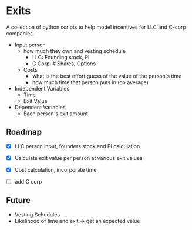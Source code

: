 # Exits

A collection of python scripts to help model incentives for LLC and C-corp companies.

- Input person
    - how much they own and vesting schedule
        - LLC: Founding stock, PI
        - C Corp: # Shares, Options
    - Costs
        - what is the best effort guess of the value of the person's time
        - how much time that person puts in (on average)
- Independent Variables
    - Time
    - Exit Value
- Dependent Variables
    - Each person's exit amount

## Roadmap

- [x] LLC person input, founders stock and PI calculation
- [x] Calculate exit value per person at various exit values
- [x] Cost calculation, incorporate time
- [ ] add C corp


## Future

- Vesting Schedules
- Likelihood of time and exit -> get an expected value